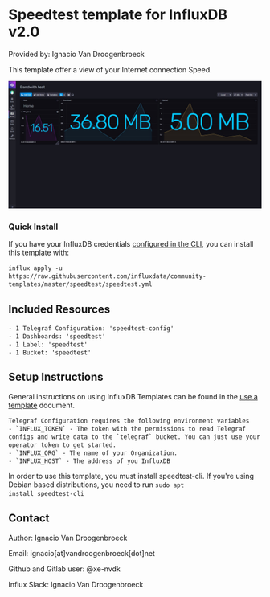 # Speedtest template for InfluxDB v2.0

Provided by: Ignacio Van Droogenbroeck

This template offer a view of your Internet connection Speed. 

![Dashboard Screenshot](screenshot.jpg)

### Quick Install

If you have your InfluxDB credentials [configured in the CLI](Vhttps://v2.docs.influxdata.com/v2.0/reference/cli/influx/config/), you can install this template with:

```
influx apply -u https://raw.githubusercontent.com/influxdata/community-templates/master/speedtest/speedtest.yml
```

## Included Resources

    - 1 Telegraf Configuration: 'speedtest-config'
    - 1 Dashboards: 'speedtest'
    - 1 Label: 'speedtest'
    - 1 Bucket: 'speedtest'

## Setup Instructions

General instructions on using InfluxDB Templates can be found in the [use a template](../docs/use_a_template.md) document.
    
    Telegraf Configuration requires the following environment variables
    - `INFLUX_TOKEN` - The token with the permissions to read Telegraf configs and write data to the `telegraf` bucket. You can just use your operator token to get started.
    - `INFLUX_ORG` - The name of your Organization.
    - `INFLUX_HOST` - The address of you InfluxDB

In order to use this template, you must install speedtest-cli. If you're using Debian based distributions, you need to run <code>sudo apt install speedtest-cli</code>

## Contact

Author: Ignacio Van Droogenbroeck

Email: ignacio[at]vandroogenbroeck[dot]net

Github and Gitlab user: @xe-nvdk 

Influx Slack: Ignacio Van Droogenbroeck
